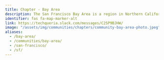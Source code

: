 ```yaml
---
title: Chapter - Bay Area
description: The San Francisco Bay Area is a region in Northern California spanning the city of San Francisco and surrounding counties.
identifier: fas fa-map-marker-alt
link: https://techqueria.slack.com/messages/C25P9BJHW/
image: "/assets/img/communities/chapters/community-bay-area-photo.jpeg"
aliases:
  - /bay-area/
  - /communities/bay-area/
  - /san-francisco/
  - /sf/
---
```

